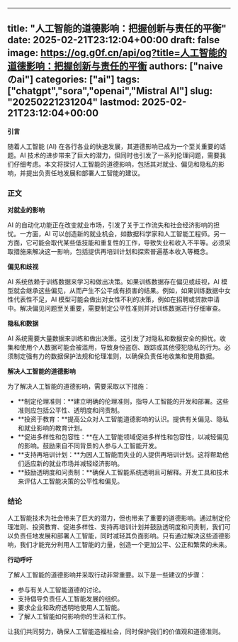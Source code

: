 
---
title: "人工智能的道德影响：把握创新与责任的平衡"
date: 2025-02-21T23:12:04+00:00
draft: false
image: https://og.g0f.cn/api/og?title=人工智能的道德影响：把握创新与责任的平衡
authors: ["naiveのai"]
categories: ["ai"]
tags: ["chatgpt","sora","openai","Mistral AI"]
slug: "20250221231204"
lastmod: 2025-02-21T23:12:04+00:00
---
**引言**

随着人工智能 (AI) 在各行各业的快速发展，其道德影响已成为一个至关重要的话题。AI 技术的进步带来了巨大的潜力，但同时也引发了一系列伦理问题，需要我们仔细考虑。本文将探讨人工智能的道德影响，包括其对就业、偏见和隐私的影响，并提出负责任地发展和部署人工智能的建议。

### 正文

**对就业的影响**

AI 的自动化功能正在改变就业市场，引发了关于工作流失和社会经济影响的担忧。一方面，AI 可以创造新的就业机会，如数据科学家和人工智能工程师。另一方面，它可能会取代某些低技能和重复性的工作，导致失业和收入不平等。必须采取措施来解决这一影响，包括提供再培训计划和探索普遍基本收入等概念。

**偏见和歧视**

AI 系统依赖于训练数据来学习和做出决策。如果训练数据存在偏见或歧视，AI 模型就会继承这些偏见，从而产生不公平或有损害的结果。例如，如果训练数据中女性代表性不足，AI 模型可能会做出对女性不利的决策，例如在招聘或贷款申请中。解决偏见问题至关重要，需要制定公平性准则并对训练数据进行仔细审查。

**隐私和数据**

AI 系统需要大量数据来训练和做出决策。这引发了对隐私和数据安全的担忧。收集和使用个人数据可能会被滥用，导致身份盗窃、跟踪或其他侵犯隐私的行为。必须制定强有力的数据保护法规和伦理准则，以确保负责任地收集和使用数据。

**解决人工智能的道德影响**

为了解决人工智能的道德影响，需要采取以下措施：

- **制定伦理准则：**建立明确的伦理准则，指导人工智能的开发和部署。这些准则应包括公平性、透明度和问责制。
- **投资于教育：**提高公众对人工智能道德影响的认识。提供有关偏见、隐私和就业影响的教育计划。
- **促进多样性和包容性：**在人工智能领域促进多样性和包容性，以减轻偏见的影响。鼓励来自不同背景的人参与人工智能开发。
- **支持再培训计划：**为因人工智能而失业的人提供再培训计划。这将帮助他们适应新的就业市场并减轻经济影响。
- **鼓励透明度和问责制：**确保人工智能系统透明且可解释。开发工具和技术来评估人工智能决策的公平性和偏见。

### 结论

人工智能技术为社会带来了巨大的潜力，但也带来了重要的道德影响。通过制定伦理准则、投资教育、促进多样性、支持再培训计划并鼓励透明度和问责制，我们可以负责任地发展和部署人工智能，同时减轻其负面影响。只有通过解决这些道德影响，我们才能充分利用人工智能的力量，创造一个更加公平、公正和繁荣的未来。

**行动呼吁**

了解人工智能的道德影响并采取行动非常重要。以下是一些建议的步骤：

- 参与有关人工智能道德的讨论。
- 支持倡导负责任人工智能发展的组织。
- 要求企业和政府透明地使用人工智能。
- 了解人工智能如何影响你的生活和工作。

让我们共同努力，确保人工智能造福社会，同时保护我们的价值观和道德准则。